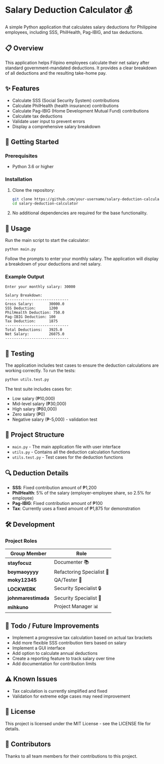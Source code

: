 # Salary Deduction Calculator 💰

A simple Python application that calculates salary deductions for Philippine employees, including SSS, PhilHealth, Pag-IBIG, and tax deductions.

## 📋 Overview

This application helps Filipino employees calculate their net salary after standard government-mandated deductions. It provides a clear breakdown of all deductions and the resulting take-home pay.

## ✨ Features

- Calculate SSS (Social Security System) contributions
- Calculate PhilHealth (health insurance) contributions
- Calculate Pag-IBIG (Home Development Mutual Fund) contributions
- Calculate tax deductions
- Validate user input to prevent errors
- Display a comprehensive salary breakdown

## 🚀 Getting Started

### Prerequisites

- Python 3.6 or higher

### Installation

1. Clone the repository:
   ```bash
   git clone https://github.com/your-username/salary-deduction-calculator.git
   cd salary-deduction-calculator
   ```

2. No additional dependencies are required for the base functionality.

## 🔧 Usage

Run the main script to start the calculator:

```bash
python main.py
```

Follow the prompts to enter your monthly salary. The application will display a breakdown of your deductions and net salary.

### Example Output

```
Enter your monthly salary: 30000

Salary Breakdown:
-----------------------------
Gross Salary:       30000.0
SSS Deduction:      1200
PhilHealth Deduction: 750.0
Pag-IBIG Deduction: 100
Tax Deduction:      1875
-----------------------------
Total Deductions:   3925.0
Net Salary:         26075.0
-----------------------------
```

## 🧪 Testing

The application includes test cases to ensure the deduction calculations are working correctly. To run the tests:

```bash
python utils.test.py
```

The test suite includes cases for:
- Low salary (₱10,000)
- Mid-level salary (₱30,000)
- High salary (₱80,000)
- Zero salary (₱0)
- Negative salary (₱-5,000) - validation test

## 📁 Project Structure

- `main.py` - The main application file with user interface
- `utils.py` - Contains all the deduction calculation functions
- `utils.test.py` - Test cases for the deduction functions

## 🔍 Deduction Details

- **SSS**: Fixed contribution amount of ₱1,200
- **PhilHealth**: 5% of the salary (employer-employee share, so 2.5% for employee)
- **Pag-IBIG**: Fixed contribution amount of ₱100
- **Tax**: Currently uses a fixed amount of ₱1,875 for demonstration

## 🛠️ Development

### Project Roles

| **Group Member**        | **Role**                  |  
|-------------------------|---------------------------|  
| **stayfocuz**           | Documenter 📚             |  
| **boymaoyyyy**          | Refactoring Specialist 🔧  |  
| **moky12345**           | QA/Tester 🧪              |  
| **LOCKWERK**            | Security Specialist 🔒    |  
| **johnmarestimada**     | Security Specialist 🔐    |  
| **mihkuno**             | Project Manager 📊        |

## 📝 Todo / Future Improvements

- Implement a progressive tax calculation based on actual tax brackets
- Add more flexible SSS contribution tiers based on salary
- Implement a GUI interface
- Add option to calculate annual deductions
- Create a reporting feature to track salary over time
- Add documentation for contribution limits

## ⚠️ Known Issues

- Tax calculation is currently simplified and fixed
- Validation for extreme edge cases may need improvement

## 📄 License

This project is licensed under the MIT License - see the LICENSE file for details.

## 👥 Contributors

Thanks to all team members for their contributions to this project.
